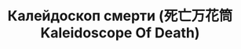 ---
draft: false
slug: kaleidoskop-smerti-si-wang-mo-hua-tong-kaleidoscope-of-death-9fb26bd4
title: Калейдоскоп смерти (死亡万花筒 Kaleidoscope Of Death)
type: books
params:
  authors:
  - Xi Zi Xu, Си Цзысюй, 西子绪
  bookTitle: Калейдоскоп смерти (死亡万花筒 Kaleidoscope Of Death)
  book_description: "Всё началось со странных знаков. Сперва домашний кот отказался\
    \ от \nпривычных объятий, затем Линь Цюши начал замечать, что чувство \nдисгармонии\
    \ и несоответствия стало постепенно пронизывать всё вокруг.\n\nВ один из таких\
    \ странных дней он открыл дверь своего дома и обнаружил, \nчто привычный холл\
    \ превратился в бесконечный коридор. По обеим сторонам \nкоридора располагалось\
    \ двенадцать одинаковых железных дверей.\n\nИтак, история началась."
  cover: https://images-na.ssl-images-amazon.com/images/S/compressed.photo.goodreads.com/books/1575794976i/44089423.jpg
  languages:
  - Китайский
  - Русский
  goodreads_link: https://www.goodreads.com/book/show/44089423-kaleidoscope-of-death
  page_count: '1900'
  russian_audioversion: 'no'
  russian_translation_status: exists
  short_book_description: Всё началось со странных знаков. Сперва домашний кот отказался
    от привычных объятий, затем Линь Цюши начал замечать, что чувство дисгармонии
    и несоответствия стало постепенно пронизывать всё вокруг…
  tags:
  - China
  - LGBTQ+
  - boys love (BL)
  - fantasy
  - horror
  - mystery
  - romance
---